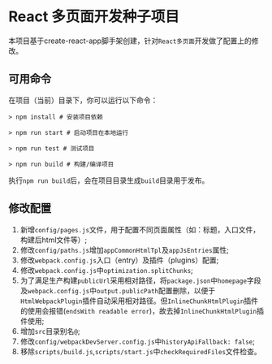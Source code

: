 # React 多页面开发种子项目

本项目基于create-react-app脚手架创建，针对`React多页面`开发做了配置上的修改。

## 可用命令

在项目（当前）目录下，你可以运行以下命令：

```shell
> npm install # 安装项目依赖

> npm run start # 启动项目在本地运行

> npm run test # 测试项目

> npm run build # 构建/编译项目
```

执行`npm run build`后，会在项目目录生成`build`目录用于发布。

## 修改配置

1. 新增`config/pages.js`文件，用于配置不同页面属性（如：标题，入口文件，构建后html文件等）;
2. 修改`config/paths.js`增加`appCommonHtmlTpl`及`appJsEntries`属性;
3. 修改`webpack.config.js`入口（entry）及插件（plugins）配置;
4. 修改`webpack.config.js`中`optimization.splitChunks`;
4. 为了满足生产构建`publicUrl`采用相对路径，将`package.json`中`homepage`字段及`webpack.config.js`中`output.publicPath`配置删除，以便于`HtmlWebpackPlugin`插件自动采用相对路径。但`InlineChunkHtmlPlugin`插件的使用会报错(`endsWith readable error`)，故去掉`InlineChunkHtmlPlugin`插件使用;
5. 增加`src`目录别名`@`;
6. 修改`config/webpackDevServer.config.js`中`historyApiFallback: false`;
7. 移除`scripts/build.js`,`scripts/start.js`中`checkRequiredFiles`文件检查。